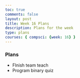 ```yaml
---
toc: true
comments: false
layout: post
title: Week 16 Plans
description: Plans for the week
type: plans
courses: { compsci: {week: 16} }
---
```


### Plans
- FInish team teach
- Program binary quiz
